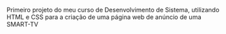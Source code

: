 Primeiro projeto do meu curso de Desenvolvimento de Sistema, utilizando HTML e CSS para a criação de uma página web de anúncio de uma SMART-TV
